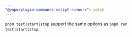 ```yaml
---
"@pnpm/plugin-commands-script-runners": patch
---
```


`pnpm test|start|stop` support the same options as `pnpm run test|start|stop`.
